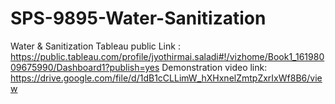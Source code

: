 # SPS-9895-Water-Sanitization
Water &amp; Sanitization
Tableau public Link : https://public.tableau.com/profile/jyothirmai.saladi#!/vizhome/Book1_16198009675990/Dashboard1?publish=yes
Demonstration video link: https://drive.google.com/file/d/1dB1cCLLimW_hXHxnelZmtpZxrIxWf8B6/view
